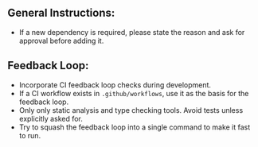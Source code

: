 ## General Instructions:

- If a new dependency is required, please state the reason and ask for approval before adding it.

## Feedback Loop:
- Incorporate CI feedback loop checks during development.
- If a CI workflow exists in `.github/workflows`, use it as the basis for the feedback loop.
- Only only static analysis and type checking tools. Avoid tests unless explicitly asked for.
- Try to squash the feedback loop into a single command to make it fast to run.
